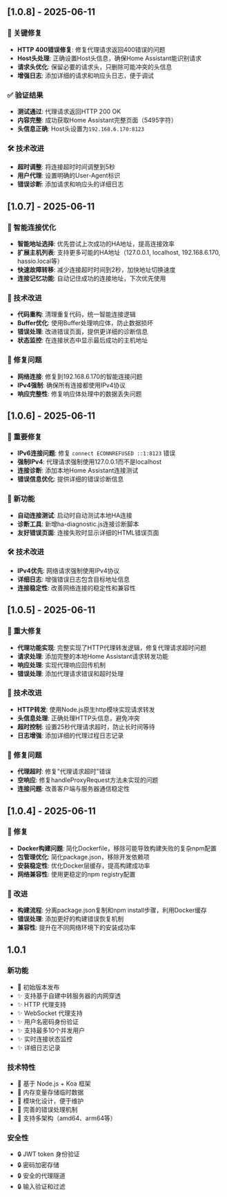 ## [1.0.8] - 2025-06-11

### 🔧 关键修复
- **HTTP 400错误修复**: 修复代理请求返回400错误的问题
- **Host头处理**: 正确设置Host头信息，确保Home Assistant能识别请求
- **请求头优化**: 保留必要的请求头，只删除可能冲突的头信息
- **增强日志**: 添加详细的请求和响应头日志，便于调试

### ✅ 验证结果
- **测试通过**: 代理请求返回HTTP 200 OK
- **内容完整**: 成功获取Home Assistant完整页面（5495字符）
- **头信息正确**: Host头设置为`192.168.6.170:8123`

### 🛠️ 技术改进
- **超时调整**: 将连接超时时间调整到5秒
- **用户代理**: 设置明确的User-Agent标识
- **错误诊断**: 添加请求和响应头的详细日志

## [1.0.7] - 2025-06-11

### 🎯 智能连接优化
- **智能地址选择**: 优先尝试上次成功的HA地址，提高连接效率
- **扩展主机列表**: 支持更多可能的HA地址（127.0.0.1, localhost, 192.168.6.170, hassio.local等）
- **快速故障转移**: 减少连接超时时间到2秒，加快地址切换速度
- **连接记忆功能**: 自动记住成功的连接地址，下次优先使用

### 🔧 技术改进
- **代码重构**: 清理重复代码，统一智能连接逻辑
- **Buffer优化**: 使用Buffer处理响应体，防止数据损坏
- **错误处理**: 改进错误页面，提供更详细的诊断信息
- **状态监控**: 在连接状态中显示最后成功的主机地址

### 🐛 修复问题
- **网络连接**: 修复到192.168.6.170的智能连接问题
- **IPv4强制**: 确保所有连接都使用IPv4协议
- **响应完整性**: 修复响应体处理中的数据丢失问题

## [1.0.6] - 2025-06-11

### 🔧 重要修复
- **IPv6连接问题**: 修复 `connect ECONNREFUSED ::1:8123` 错误
- **强制IPv4**: 代理请求强制使用127.0.0.1而不是localhost
- **连接诊断**: 添加本地Home Assistant连接测试
- **错误信息优化**: 提供详细的错误诊断信息

### 🚀 新功能
- **自动连接测试**: 启动时自动测试本地HA连接
- **诊断工具**: 新增ha-diagnostic.js连接诊断脚本
- **友好错误页面**: 连接失败时显示详细的HTML错误页面

### 🛠️ 技术改进
- **IPv4优先**: 网络请求强制使用IPv4协议
- **详细日志**: 增强错误日志包含目标地址信息
- **连接稳定性**: 改善网络连接的稳定性和兼容性

## [1.0.5] - 2025-06-11

### 🚀 重大修复
- **代理功能实现**: 完整实现了HTTP代理转发逻辑，修复代理请求超时问题
- **请求处理**: 添加完整的本地Home Assistant请求转发功能
- **响应处理**: 实现代理响应回传机制
- **错误处理**: 添加代理请求错误和超时处理

### 🔧 技术改进
- **HTTP转发**: 使用Node.js原生http模块实现请求转发
- **头信息处理**: 正确处理HTTP头信息，避免冲突
- **超时控制**: 设置25秒代理请求超时，防止长时间等待
- **日志增强**: 添加详细的代理过程日志记录

### 🐛 修复问题
- **代理超时**: 修复"代理请求超时"错误
- **空响应**: 修复handleProxyRequest方法未实现的问题
- **连接问题**: 改善客户端与服务器通信稳定性

## [1.0.4] - 2025-06-11

### 🔧 修复
- **Docker构建问题**: 简化Dockerfile，移除可能导致构建失败的复杂npm配置
- **包管理优化**: 简化package.json，移除开发依赖项
- **安装稳定性**: 优化Docker层缓存，提高构建成功率
- **网络兼容性**: 使用更稳定的npm registry配置

### 🚀 改进
- **构建流程**: 分离package.json复制和npm install步骤，利用Docker缓存
- **错误处理**: 添加更好的构建错误恢复机制
- **兼容性**: 提升在不同网络环境下的安装成功率

## 1.0.1

### 新功能

- 🎉 初始版本发布
- ✨ 支持基于自建中转服务器的内网穿透
- ✨ HTTP 代理支持
- ✨ WebSocket 代理支持
- ✨ 用户名密码身份验证
- ✨ 支持最多10个并发用户
- ✨ 实时连接状态监控
- ✨ 详细日志记录

### 技术特性

- 🔧 基于 Node.js + Koa 框架
- 🔧 内存变量存储临时数据
- 🔧 模块化设计，便于维护
- 🔧 完善的错误处理机制
- 🔧 支持多架构（amd64、arm64等）

### 安全性

- 🔒 JWT token 身份验证
- 🔒 密码加密存储
- 🔒 安全的代理隧道
- 🔒 输入验证和过滤
